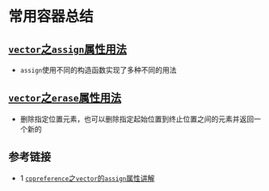 # 常用容器总结

## [`vector`之`assign`属性用法](./vector_assign_test.cpp)
* `assign`使用不同的构造函数实现了多种不同的用法

## [`vector`之`erase`属性用法](./vector_erase_test.cpp)
* 删除指定位置元素，也可以删除指定起始位置到终止位置之间的元素并返回一个新的

## 参考链接
* 1 [`cppreference`之`vector`的`assign`属性讲解](https://en.cppreference.com/w/cpp/container/vector/assign)